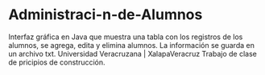 # Administraci-n-de-Alumnos
Interfaz gráfica en Java que muestra una tabla con los registros de los alumnos, se agrega, edita y elimina alumnos. La información se guarda en un archivo txt.
Universidad Veracruzana | XalapaVeracruz
Trabajo de clase de pricipios de construcción.
